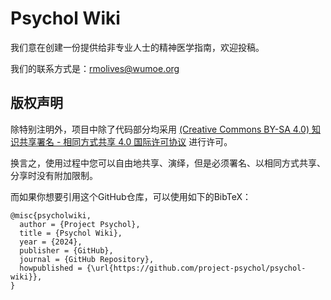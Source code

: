 # Psychol Wiki

我们意在创建一份提供给非专业人士的精神医学指南，欢迎投稿。

我们的联系方式是：<rmolives@wumoe.org>

## 版权声明

除特别注明外，项目中除了代码部分均采用 [(Creative Commons BY-SA 4.0) 知识共享署名 - 相同方式共享 4.0 国际许可协议](https://creativecommons.org/licenses/by-sa/4.0/) 进行许可。

换言之，使用过程中您可以自由地共享、演绎，但是必须署名、以相同方式共享、分享时没有附加限制。

而如果你想要引用这个GitHub仓库，可以使用如下的BibTeX：

```plain
@misc{psycholwiki,
  author = {Project Psychol},
  title = {Psychol Wiki},
  year = {2024},
  publisher = {GitHub},
  journal = {GitHub Repository},
  howpublished = {\url{https://github.com/project-psychol/psychol-wiki}},
}
```
